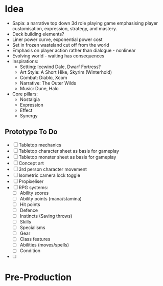 # Idea
- Sapia: a narrative top down 3d role playing game emphasising player customisation, expression, strategy, and mastery.
- Deck building elements?
- Liner power curve, exponential power cost
- Set in frozen wasteland cut off from the world
- Emphasis on player action rather than dialogue - nonlinear
- Evolving world - waiting has consequences
- Inspirations:
	- Setting: Icewind Dale, Dwarf Fortress?
	- Art Style: A Short Hike, Skyrim (Winterhold)
	- Combat: Diablo, Xcom
	- Narrative: The Outer Wilds
	- Music: Dune, Halo
- Core pillars: 
	- Nostalgia
	- Expression
	- Effect
	- Synergy

## Prototype To Do

- [ ] Tabletop mechanics
- [ ] Tabletop character sheet as basis for gameplay
- [ ] Tabletop monster sheet as basis for gameplay
- [ ] Concept art
- [ ] 3rd person character movement
- [ ] Isometric camera lock toggle
- [ ] Propixeliser
- [ ] RPG systems:
	- [ ] Ability scores
	- [ ] Ability points (mana/stamina)
	- [ ] Hit points
	- [ ] Defence
	- [ ] Instincts (Saving throws)
	- [ ] Skills
	- [ ] Specialisms
	- [ ] Gear
	- [ ] Class features
	- [ ] Abilities (moves/spells)
	- [ ] Condition
- [ ] 

# Pre-Production

